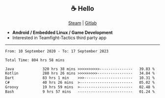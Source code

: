 <h2 align="center"> ☕ Hello </h2>

<p align="center">
  <a href="https://steamcommunity.com/id/Niforances/">Steam</a> |
  <a href="https://gitlab.com/niforances">Gitlab</a>
</p>

 - **Android / Embedded Linux / Game Development**
 - Interested in Teamfight-Tactics third party app

------

<!--START_SECTION:waka-->

```txt
From: 10 September 2020 - To: 17 September 2023

Total Time: 804 hrs 58 mins

Java             320 hrs 38 mins >>>>>>>>>>---------------   39.83 %
Kotlin           280 hrs 26 mins >>>>>>>>>----------------   34.84 %
Dart             83 hrs 1 min    >>>----------------------   10.31 %
C#               40 hrs 26 mins  >------------------------   05.02 %
Groovy           19 hrs 59 mins  >------------------------   02.48 %
Bash             9 hrs 57 mins   -------------------------   01.24 %
```

<!--END_SECTION:waka-->

